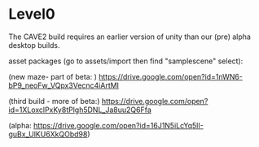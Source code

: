 # Level0


The CAVE2 build requires an earlier version of unity than our (pre) alpha desktop builds.

asset packages (go to assets/import then find "samplescene" select):

(new maze- part of beta: ) https://drive.google.com/open?id=1nWN6-bP9_neoFw_VQpx3Vecnc4iArtMI

(third build - more of beta:) https://drive.google.com/open?id=1XLoxclPxKy8tPlgh5DNL_Ja8uu2Q6Ffa

(alpha: https://drive.google.com/open?id=16J1N5iLcYq5lI-guBx_UlKU6XkQObd98)

